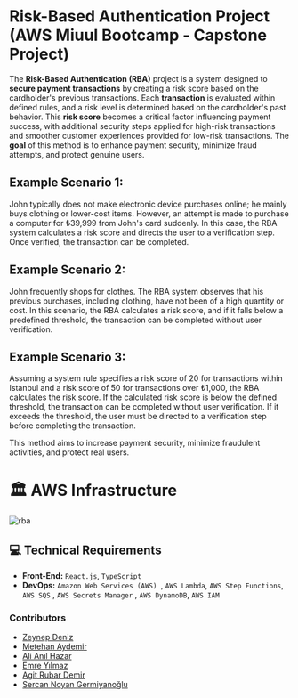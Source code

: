 # Risk-Based Authentication Project (AWS Miuul Bootcamp - Capstone Project)

The <b>Risk-Based Authentication (RBA)</b> project is a system designed to <b>secure payment transactions</b> by creating a risk score based on the cardholder's previous transactions. Each <b>transaction</b> is evaluated within defined rules, and a risk level is determined based on the cardholder's past behavior. This <b>risk score</b> becomes a critical factor influencing payment success, with additional security steps applied for high-risk transactions and smoother customer experiences provided for low-risk transactions. The <b>goal</b> of this method is to enhance payment security, minimize fraud attempts, and protect genuine users.

## Example Scenario 1:
John typically does not make electronic device purchases online; he mainly buys clothing or lower-cost items. However, an attempt is made to purchase a computer for ₺39,999 from John's card suddenly. In this case, the RBA system calculates a risk score and directs the user to a verification step. Once verified, the transaction can be completed.

## Example Scenario 2:
John frequently shops for clothes. The RBA system observes that his previous purchases, including clothing, have not been of a high quantity or cost. In this scenario, the RBA calculates a risk score, and if it falls below a predefined threshold, the transaction can be completed without user verification.

## Example Scenario 3:
Assuming a system rule specifies a risk score of 20 for transactions within Istanbul and a risk score of 50 for transactions over ₺1,000, the RBA calculates the risk score. If the calculated risk score is below the defined threshold, the transaction can be completed without user verification. If it exceeds the threshold, the user must be directed to a verification step before completing the transaction.

This method aims to increase payment security, minimize fraudulent activities, and protect real users.


# 🏛️ AWS Infrastructure
![rba](https://github.com/risk-based-authentication/.github/assets/61833677/b741e80e-2f18-4d72-89f4-5011d02e6639)

## 💻 Technical Requirements

- **Front-End:** `React.js`, `TypeScript`
- **DevOps:** `Amazon Web Services (AWS) `, `AWS Lambda`, `AWS Step Functions`, `AWS SQS` , `AWS Secrets Manager` , `AWS DynamoDB`, `AWS IAM`


  
### Contributors
- [Zeynep Deniz](https://github.com/deniizeynep)
- [Metehan Aydemir](https://github.com/Matthewsannn)
- [Ali Anıl Hazar](https://github.com/anilhazar)
- [Emre Yılmaz](https://github.com/emreylmaz)
- [Agit Rubar Demir](https://github.com/agitrubard)
- [Sercan Noyan Germiyanoğlu](https://github.com/Rapter1990)
